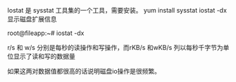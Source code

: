 
Iostat 是 sysstat 工具集的一个工具，需要安装。
yum install sysstat
iostat -dx 显示磁盘扩展信息

root@fileapp:~# iostat -dx

r/s 和 w/s 分别是每秒的读操作和写操作，而rKB/s 和wKB/s 列以每秒千字节为单位显示了读和写的数据量

如果这两对数据值都很高的话说明磁盘io操作是很频繁。
